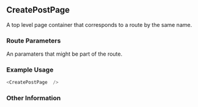 ## CreatePostPage
A top level page container that corresponds to a route by the same name.

### Route Parameters
An paramaters that might be part of the route.

### Example Usage

```js
<CreatePostPage  />
```


### Other Information
